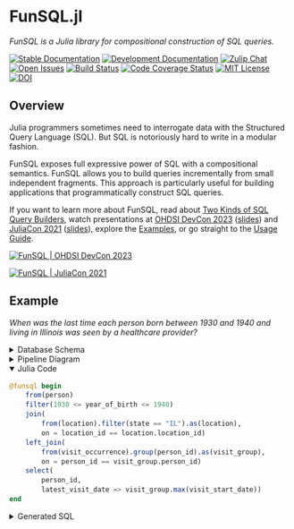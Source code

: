 # FunSQL.jl

*FunSQL is a Julia library for compositional construction of SQL queries.*

[![Stable Documentation][docs-rel-img]][docs-rel-url]
[![Development Documentation][docs-dev-img]][docs-dev-url]
[![Zulip Chat][chat-img]][chat-url]
[![Open Issues][issues-img]][issues-url]
[![Build Status][ci-img]][ci-url]
[![Code Coverage Status][codecov-img]][codecov-url]
[![MIT License][license-img]][license-url]
[![DOI][doi-img]][doi-url]


## Overview

Julia programmers sometimes need to interrogate data with the Structured Query
Language (SQL).  But SQL is notoriously hard to write in a modular fashion.

FunSQL exposes full expressive power of SQL with a compositional semantics.
FunSQL allows you to build queries incrementally from small independent
fragments.  This approach is particularly useful for building applications that
programmatically construct SQL queries.

If you want to learn more about FunSQL, read about [Two Kinds of SQL Query
Builders][tkosqb-url], watch presentations at [OHDSI DevCon
2023][ohdsidevcon2023-url] ([slides][ohdsidevcon2023-slides]) and [JuliaCon
2021][juliacon2021-url] ([slides][juliacon2021-slides]), explore the
[Examples][examples-url], or go straight to the [Usage Guide][guide-url].

[![FunSQL | OHDSI DevCon 2023][ohdsidevcon2023-img]][ohdsidevcon2023-url]

[![FunSQL | JuliaCon 2021][juliacon2021-img]][juliacon2021-url]


## Example

*When was the last time each person born between 1930 and 1940 and living in
Illinois was seen by a healthcare provider?*

<details><summary>Database Schema</summary>

![](./example-schema.drawio.svg)

</details>

<details><summary>Pipeline Diagram</summary>

![](./example-pipeline.drawio.svg)

</details>

<details open><summary>Julia Code</summary>

```julia
@funsql begin
    from(person)
    filter(1930 <= year_of_birth <= 1940)
    join(
        from(location).filter(state == "IL").as(location),
        on = location_id == location.location_id)
    left_join(
        from(visit_occurrence).group(person_id).as(visit_group),
        on = person_id == visit_group.person_id)
    select(
        person_id,
        latest_visit_date => visit_group.max(visit_start_date))
end
```

</details>

<details><summary>Generated SQL</summary>

```sql
SELECT
  "person_2"."person_id",
  "visit_group_1"."max" AS "latest_visit_date"
FROM (
  SELECT
    "person_1"."person_id",
    "person_1"."location_id"
  FROM "person" AS "person_1"
  WHERE
    (1930 <= "person_1"."year_of_birth") AND
    ("person_1"."year_of_birth" <= 1940)
) AS "person_2"
JOIN (
  SELECT "location_1"."location_id"
  FROM "location" AS "location_1"
  WHERE ("location_1"."state" = 'IL')
) AS "location_2" ON ("person_2"."location_id" = "location_2"."location_id")
LEFT JOIN (
  SELECT
    max("visit_occurrence_1"."visit_start_date") AS "max",
    "visit_occurrence_1"."person_id"
  FROM "visit_occurrence" AS "visit_occurrence_1"
  GROUP BY "visit_occurrence_1"."person_id"
) AS "visit_group_1" ON ("person_2"."person_id" = "visit_group_1"."person_id")
```

</details>


[docs-rel-img]: https://img.shields.io/badge/docs-stable-green.svg
[docs-rel-url]: https://mechanicalrabbit.github.io/FunSQL.jl/stable/
[docs-dev-img]: https://img.shields.io/badge/docs-dev-blue.svg
[docs-dev-url]: https://mechanicalrabbit.github.io/FunSQL.jl/dev/
[chat-img]: https://img.shields.io/badge/chat-julia--zulip-blue
[chat-url]: https://julialang.zulipchat.com/#narrow/stream/284102-funsql.2Ejl
[doi-img]: https://zenodo.org/badge/352933573.svg
[doi-url]: https://zenodo.org/badge/latestdoi/352933573
[issues-img]: https://img.shields.io/github/issues/MechanicalRabbit/FunSQL.jl.svg
[issues-url]: https://github.com/MechanicalRabbit/FunSQL.jl/issues
[ci-img]: https://github.com/MechanicalRabbit/FunSQL.jl/workflows/CI/badge.svg
[ci-url]: https://github.com/MechanicalRabbit/FunSQL.jl/actions?query=workflow%3ACI+branch%3Amaster
[codecov-img]: https://codecov.io/gh/MechanicalRabbit/FunSQL.jl/branch/master/graph/badge.svg
[codecov-url]: https://codecov.io/gh/MechanicalRabbit/FunSQL.jl
[license-img]: https://img.shields.io/badge/license-MIT-blue.svg
[license-url]: https://raw.githubusercontent.com/MechanicalRabbit/FunSQL.jl/master/LICENSE.md
[juliacon2021-img]: https://img.youtube.com/vi/rGWwmuvRUYk/maxresdefault.jpg
[juliacon2021-url]: https://www.youtube.com/watch?v=rGWwmuvRUYk
[juliacon2021-slides]: https://github.com/MechanicalRabbit/FunSQL.jl/files/7465997/FunSQL-JuliaCon2021.pdf
[ohdsidevcon2023-img]: https://img.youtube.com/vi/owZAimTCitI/maxresdefault.jpg
[ohdsidevcon2023-url]: https://www.youtube.com/watch?v=owZAimTCitI
[ohdsidevcon2023-slides]: https://github.com/MechanicalRabbit/FunSQL.jl/files/13844047/FunSQL-OHDSIDevCon2023.pdf
[guide-url]: https://mechanicalrabbit.github.io/FunSQL.jl/stable/guide/
[examples-url]: https://mechanicalrabbit.github.io/FunSQL.jl/stable/examples/
[tkosqb-url]: https://mechanicalrabbit.github.io/FunSQL.jl/stable/two-kinds-of-sql-query-builders/

